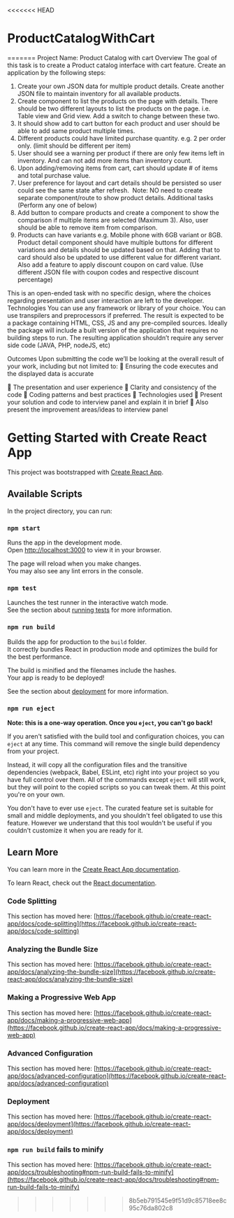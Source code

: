 <<<<<<< HEAD
# ProductCatalogWithCart
=======
Project Name: Product Catalog with cart
Overview
The goal of this task is to create a Product catalog interface with cart feature. Create an application by
the following steps:
1. Create your own JSON data for multiple product details. Create another JSON file to maintain
inventory for all available products.
2. Create component to list the products on the page with details. There should be two different
layouts to list the products on the page. i.e. Table view and Grid view. Add a switch to change
between these two.
3. It should show add to cart button for each product and user should be able to add same
product multiple times.
4. Different products could have limited purchase quantity. e.g. 2 per order only. (limit should be
different per item)
5. User should see a warning per product if there are only few items left in inventory. And can
not add more items than inventory count.
6. Upon adding/removing items from cart, cart should update # of items and total purchase
value. 
7. User preference for layout and cart details should be persisted so user could see the same
state after refresh. 
Note: NO need to create separate component/route to show product details.
Additional tasks (Perform any one of below)
1. Add button to compare products and create a component to show the comparison if multiple
items are selected (Maximum 3). Also, user should be able to remove item from comparison.
2. Products can have variants e.g. Mobile phone with 6GB variant or 8GB. Product detail
component should have multiple buttons for different variations and details should be updated
based on that. Adding that to card should also be updated to use different value for different
variant. Also add a feature to apply discount coupon on card value. (Use different JSON file
with coupon codes and respective discount percentage) 

This is an open-ended task with no specific design, where the choices regarding presentation and
user interaction are left to the developer.
Technologies
You can use any framework or library of your choice.
You can use transpilers and preprocessors if preferred.
The result is expected to be a package containing HTML, CSS, JS and any pre-compiled sources.
Ideally the package will include a built version of the application that requires no building steps to run.
The resulting application shouldn’t require any server side code (JAVA, PHP, nodeJS, etc)

Outcomes
Upon submitting the code we’ll be looking at the overall result of your work, including but not
limited to:
 Ensuring the code executes and the displayed data is accurate

 The presentation and user experience
 Clarity and consistency of the code
 Coding patterns and best practices
 Technologies used
 Present your solution and code to interview panel and explain it in brief
 Also present the improvement areas/ideas to interview panel







# Getting Started with Create React App

This project was bootstrapped with [Create React App](https://github.com/facebook/create-react-app).

## Available Scripts

In the project directory, you can run:

### `npm start`

Runs the app in the development mode.\
Open [http://localhost:3000](http://localhost:3000) to view it in your browser.

The page will reload when you make changes.\
You may also see any lint errors in the console.

### `npm test`

Launches the test runner in the interactive watch mode.\
See the section about [running tests](https://facebook.github.io/create-react-app/docs/running-tests) for more information.

### `npm run build`

Builds the app for production to the `build` folder.\
It correctly bundles React in production mode and optimizes the build for the best performance.

The build is minified and the filenames include the hashes.\
Your app is ready to be deployed!

See the section about [deployment](https://facebook.github.io/create-react-app/docs/deployment) for more information.

### `npm run eject`

**Note: this is a one-way operation. Once you `eject`, you can't go back!**

If you aren't satisfied with the build tool and configuration choices, you can `eject` at any time. This command will remove the single build dependency from your project.

Instead, it will copy all the configuration files and the transitive dependencies (webpack, Babel, ESLint, etc) right into your project so you have full control over them. All of the commands except `eject` will still work, but they will point to the copied scripts so you can tweak them. At this point you're on your own.

You don't have to ever use `eject`. The curated feature set is suitable for small and middle deployments, and you shouldn't feel obligated to use this feature. However we understand that this tool wouldn't be useful if you couldn't customize it when you are ready for it.

## Learn More

You can learn more in the [Create React App documentation](https://facebook.github.io/create-react-app/docs/getting-started).

To learn React, check out the [React documentation](https://reactjs.org/).

### Code Splitting

This section has moved here: [https://facebook.github.io/create-react-app/docs/code-splitting](https://facebook.github.io/create-react-app/docs/code-splitting)

### Analyzing the Bundle Size

This section has moved here: [https://facebook.github.io/create-react-app/docs/analyzing-the-bundle-size](https://facebook.github.io/create-react-app/docs/analyzing-the-bundle-size)

### Making a Progressive Web App

This section has moved here: [https://facebook.github.io/create-react-app/docs/making-a-progressive-web-app](https://facebook.github.io/create-react-app/docs/making-a-progressive-web-app)

### Advanced Configuration

This section has moved here: [https://facebook.github.io/create-react-app/docs/advanced-configuration](https://facebook.github.io/create-react-app/docs/advanced-configuration)

### Deployment

This section has moved here: [https://facebook.github.io/create-react-app/docs/deployment](https://facebook.github.io/create-react-app/docs/deployment)

### `npm run build` fails to minify

This section has moved here: [https://facebook.github.io/create-react-app/docs/troubleshooting#npm-run-build-fails-to-minify](https://facebook.github.io/create-react-app/docs/troubleshooting#npm-run-build-fails-to-minify)
>>>>>>> 8b5eb791545e9f51d9c85718ee8c95c76da802c8
